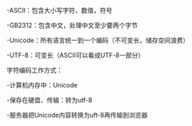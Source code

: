 -ASCII：包含大小写字符，数值，符号

-GB2312：包含中文，处理中文至少要两个字节

-Unicode：所有语言统一到一个编码（不可变长，储存空间浪费）

-UTF-8：可变长（ASCII可以看成UTF-8一部分）

字符编码工作方式：

-计算机内存中：Unicode

-保存在硬盘、传输：转为utf-8

-服务器把Unicode内容转换为uft-8再传输到浏览器

